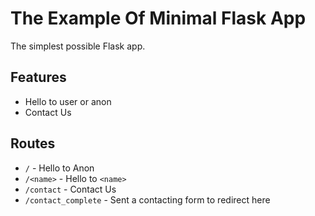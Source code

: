 # The Example Of  Minimal Flask App

The simplest possible Flask app.

## Features

- Hello to user or anon
- Contact Us

## Routes

- `/` - Hello to Anon
- `/<name>` - Hello to `<name>`
- `/contact` - Contact Us
- `/contact_complete` - Sent a contacting form to redirect here 